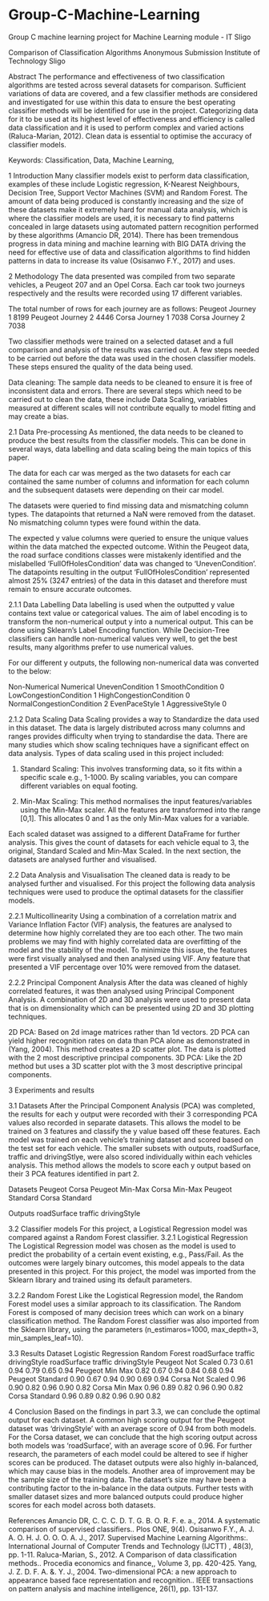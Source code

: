 # Group-C-Machine-Learning
Group C machine learning project for Machine Learning module - IT Sligo

Comparison of Classification Algorithms
Anonymous Submission
Institute of Technology Sligo

Abstract
The performance and effectiveness of two classification algorithms are tested across several datasets for comparison. Sufficient variations of data are covered, and a few classifier methods are considered and investigated for use within this data to ensure the best operating classifier methods will be identified for use in the project. Categorizing data for it to be used at its highest level of effectiveness and efficiency is called data classification and it is used to perform complex and varied actions (Raluca-Marian, 2012). Clean data is essential to optimise the accuracy of classifier models.

Keywords: Classification, Data, Machine Learning,

1 Introduction 
Many classifier models exist to perform data classification, examples of these include Logistic regression, K-Nearest Neighbours, Decision Tree, Support Vector Machines (SVM) and Random Forest. The amount of data being produced is constantly increasing and the size of these datasets make it extremely hard for manual data analysis, which is where the classifier models are used, it is necessary to find patterns concealed in large datasets using automated pattern recognition performed by these algorithms (Amancio DR, 2014). There has been tremendous progress in data mining and machine learning with BIG DATA driving the need for effective use of data and classification algorithms to find hidden patterns in data to increase its value (Osisanwo F.Y., 2017) and uses.

2 Methodology
The data presented was compiled from two separate vehicles, a Peugeot 207 and an Opel Corsa. Each car took two journeys respectively and the results were recorded using 17 different variables.

The total number of rows for each journey are as follows:
Peugeot Journey 1	8199
Peugeot Journey 2	4446
Corsa Journey 1	7038
Corsa Journey 2	7038

Two classifier methods were trained on a selected dataset and a full comparison and analysis of the results was carried out. A few steps needed to be carried out before the data was used in the chosen classifier models. These steps ensured the quality of the data being used.

Data cleaning: The sample data needs to be cleaned to ensure it is free of inconsistent data and errors. There are several steps which need to be carried out to clean the data, these include Data Scaling, variables measured at different scales will not contribute equally to model fitting and may create a bias.

2.1 Data Pre-processing
As mentioned, the data needs to be cleaned to produce the best results from the classifier models. This can be done in several ways, data labelling and data scaling being the main topics of this paper.

The data for each car was merged as the two datasets for each car contained the same number of columns and information for each column and the subsequent datasets were depending on their car model.

The datasets were queried to find missing data and mismatching column types. The datapoints that returned a NaN were removed from the dataset. No mismatching column types were found within the data.

The expected y value columns were queried to ensure the unique values within the data matched the expected outcome. Within the Peugeot data, the road surface conditions classes were mistakenly identified and the mislabelled ‘FullOfHolesCondition’ data was changed to ‘UnevenCondition’. The datapoints resulting in the output ‘FullOfHolesCondition’ represented almost 25% (3247 entries) of the data in this dataset and therefore must remain to ensure accurate outcomes.

2.1.1 Data Labelling 
Data labelling is used when the outputted y value contains text value or categorical values. The aim of label encoding is to transform the non-numerical output y into a numerical output. This can be done using Sklearn’s Label Encoding function. While Decision-Tree classifiers can handle non-numerical values very well, to get the best results, many algorithms prefer to use numerical values.

For our different y outputs, the following non-numerical data was converted to the below:

Non-Numerical	Numerical
UnevenCondition	1
SmoothCondition	0
LowCongestionCondition	1
HighCongestionCondition	0
NormalCongestionCondition	2
EvenPaceStyle	1
AggressiveStyle	0

2.1.2 Data Scaling
Data Scaling provides a way to Standardize the data used in this dataset. The data is largely distributed across many columns and ranges provides difficulty when trying to standardise the data. There are many studies which show scaling techniques have a significant effect on data analysis. Types of data scaling used in this project included:

1.	Standard Scaling: This involves transforming data, so it fits within a specific scale e.g., 1-1000. By scaling variables, you can compare different variables on equal footing.

2.	Min-Max Scaling: This method normalises the input features/variables using the Min-Max scaler. All the features are transformed into the range [0,1]. This allocates 0 and 1 as the only Min-Max values for a variable.

Each scaled dataset was assigned to a different DataFrame for further analysis. This gives the count of datasets for each vehicle equal to 3, the original, Standard Scaled and Min-Max Scaled. In the next section, the datasets are analysed further and visualised.

2.2 Data Analysis and Visualisation
The cleaned data is ready to be analysed further and visualised. For this project the following data analysis techniques were used to produce the optimal datasets for the classifier models.

2.2.1 Multicollinearity
Using a combination of a correlation matrix and Variance Inflation Factor (VIF) analysis, the features are analysed to determine how highly correlated they are too each other. The two main problems we may find with highly correlated data are overfitting of the model and the stability of the model. To minimize this issue, the features were first visually analysed and then analysed using VIF. Any feature that presented a VIF percentage over 10% were removed from the dataset.

2.2.2 Principal Component Analysis
After the data was cleaned of highly correlated features, it was then analysed using Principal Component Analysis. A combination of 2D and 3D analysis were used to present data that is on dimensionality which can be presented using 2D and 3D plotting techniques.

2D PCA: Based on 2d image matrices rather than 1d vectors. 2D PCA can yield higher recognition rates on data than PCA alone as demonstrated in (Yang, 2004). This method creates a 2D scatter plot. The data is plotted with the 2 most descriptive principal components. 3D PCA: Like the 2D method but uses a 3D scatter plot with the 3 most descriptive principal components. 

3 Experiments and results

3.1 Datasets
After the Principal Component Analysis (PCA) was completed, the results for each y output were recorded with their 3 corresponding PCA values also recorded in separate datasets. This allows the model to be trained on 3 features and classify the y value based off these features. Each model was trained on each vehicle’s training dataset and scored based on the test set for each vehicle. The smaller subsets with outputs, roadSurface, traffic and drivingStlye, were also scored individually within each vehicles analysis. This method allows the models to score each y output based on their 3 PCA features identified in part 2. 

Datasets
Peugeot	Corsa
Peugeot Min-Max	Corsa Min-Max
Peugeot Standard	Corsa Standard

Outputs
roadSurface
traffic
drivingStyle


3.2 Classifier models
For this project, a Logistical Regression model was compared against a Random Forest classifier. 
3.2.1 Logistical Regression
The Logistical Regression model was chosen as the model is used to predict the probability of a certain event existing, e.g., Pass/Fail. As the outcomes were largely binary outcomes, this model appeals to the data presented in this project. For this project, the model was imported from the Sklearn library and trained using its default parameters. 

3.2.2 Random Forest
Like the Logistical Regression model, the Random Forest model uses a similar approach to its classification. The Random Forest is composed of many decision trees which can work on a binary classification method. The Random Forest classifier was also imported from the Sklearn library, using the parameters (n_estimaros=1000, max_depth=3, min_samples_leaf=10).

3.3 Results
Dataset	Logistic Regression	Random Forest
roadSurface	traffic	drivingStyle	roadSurface	traffic	drivingStyle
Peugeot Not Scaled	0.73	0.61	0.94	0.79	0.65	0.94
Peugeot Min Max	0.82	0.67	0.94	0.84	0.68	0.94
Peugeot Standard	0.90	0.67	0.94	0.90	0.69	0.94
Corsa Not Scaled	0.96	0.90	0.82	0.96	0.90	0.82
Corsa Min Max	0.96	0.89	0.82	0.96	0.90	0.82
Corsa Standard	0.96	0.89	0.82	0.96	0.90	0.82

4 Conclusion
Based on the findings in part 3.3, we can conclude the optimal output for each dataset. A common high scoring output for the Peugeot dataset was ‘drivingStyle’ with an average score of 0.94 from both models. For the Corsa dataset, we can conclude that the high scoring output across both models was ‘roadSurface’, with an average score of 0.96. For further research, the parameters of each model could be altered to see if higher scores can be produced. The dataset outputs were also highly in-balanced, which may cause bias in the models. Another area of improvement may be the sample size of the training data. The dataset’s size may have been a contributing factor to the in-balance in the data outputs. Further tests with smaller dataset sizes and more balanced outputs could produce higher scores for each model across both datasets.

References
Amancio DR, C. C. C. D. T. G. B. O. R. F. e. a., 2014. A systematic comparison of supervised classifiers.. Plos ONE, 9(4).
Osisanwo F.Y., A. J. A. O. H. J. O. O. O. A. J., 2017. Supervised Machine Learning Algorithms:. International Journal of Computer Trends and Technology (IJCTT) , 48(3), pp. 1-11.
Raluca-Marian, S., 2012. A Comparison of data classification methods.. Procedia economics and finance,, Volume 3, pp. 420-425.
Yang, J. Z. D. F. A. &. Y. J., 2004. Two-dimensional PCA: a new approach to appearance based face representation and recognition.. IEEE transactions on pattern analysis and machine intelligence, 26(1), pp. 131-137.


